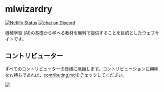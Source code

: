 # mlwizardry

[![Netlify Status](https://api.netlify.com/api/v1/badges/7b04b7bb-de77-46d3-bc76-5606a39af3c8/deploy-status)](https://app.netlify.com/sites/mlwizardry/deploys)
[![chat on Discord](https://img.shields.io/discord/1093788608802074624?logo=discord)](https://discord.gg/kU4VJGNdwX)

機械学習 (AI)の基礎から学べる教材を無料で提供することを目的としたウェブサイトです。

## コントリビューター

すべてのコントリビューターの皆様に感謝します。コントリビューションに興味をお持ちであれば、[contributing.md](https://mlwizardry.netlify.app/contributing)をチェックしてください。

[![](https://contrib.rocks/image?repo=librewave/mlwizardry)](https://github.com/librewave/mlwizardry/graphs/contributors)
